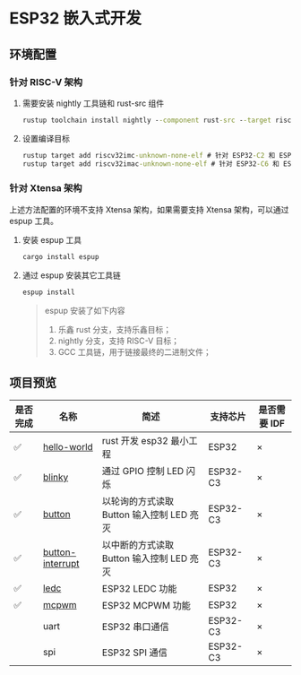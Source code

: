 # ESP32 嵌入式开发

## 环境配置

### 针对 RISC-V 架构

1. 需要安装 nightly 工具链和 rust-src 组件

   ```cmd
   rustup toolchain install nightly --component rust-src --target riscv32imc-unknown-none-elf
   ```

2. 设置编译目标

   ```cmd
   rustup target add riscv32imc-unknown-none-elf # 针对 ESP32-C2 和 ESP32-C3
   rustup target add riscv32imac-unknown-none-elf # 针对 ESP32-C6 和 ESP32-H2
   ```

### 针对 Xtensa 架构

上述方法配置的环境不支持 Xtensa 架构，如果需要支持 Xtensa 架构，可以通过 espup 工具。

1. 安装 espup 工具

   ```cmd
   cargo install espup
   ```

2. 通过 espup 安装其它工具链

   ```cmd
   espup install
   ```

   > espup 安装了如下内容
   >
   > 1. 乐鑫 rust 分支，支持乐鑫目标；
   > 2. nightly 分支，支持 RISC-V 目标；
   > 3. GCC 工具链，用于链接最终的二进制文件；

## 项目预览

| 是否完成 | 名称                                    | 简述                                      | 支持芯片 | 是否需要 IDF |
| -------- | --------------------------------------- | ----------------------------------------- | -------- | ------------ |
| ✅       | [hello-world](./hello-world/)           | rust 开发 esp32 最小工程                  | ESP32    | ×            |
| ✅       | [blinky](./blinky/)                     | 通过 GPIO 控制 LED 闪烁                   | ESP32-C3 | ×            |
| ✅       | [button](./button/)                     | 以轮询的方式读取 Button 输入控制 LED 亮灭 | ESP32-C3 | ×            |
| ✅       | [button-interrupt](./button-interrupt/) | 以中断的方式读取 Button 输入控制 LED 亮灭 | ESP32-C3 | ×            |
| ✅       | [ledc](./ledc/)                         | ESP32 LEDC 功能                           | ESP32    | ×            |
| ✅       | [mcpwm](./mcpwm/)                       | ESP32 MCPWM 功能                          | ESP32    | ×            |
|          | uart                                    | ESP32 串口通信                            | ESP32-C3 | ×            |
|          | spi                                     | ESP32 SPI 通信                            | ESP32-C3 | ×            |
